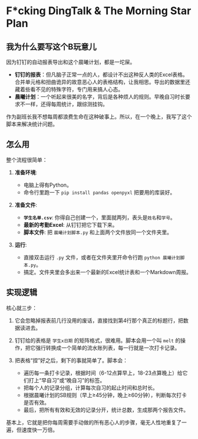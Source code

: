 # F*cking DingTalk & The Morning Star Plan

## 我为什么要写这个B玩意儿

因为钉钉的自动报表导出和这个晨曦计划，都是一坨屎。

-   **钉钉的报表**：但凡脑子正常一点的人，都设计不出这种反人类的Excel表格。合并单元格和扭曲诡异的故意恶心人的表格结构，让我相思。导出的数据里还藏着些看不见的特殊字符，专门用来搞人心态。
-   **晨曦计划**：一个听起来很美的名字，背后是各种烦人的规则。早晚自习时长要求不一样，还得每周统计，跟综测挂钩。

作为副班长我不想每周都浪费生命在这种破事上。所以，在一个晚上，我写了这个脚本来解决统计问题。


## 怎么用

整个流程很简单：

1.  **准备环境**:
    * 电脑上得有Python。
    * 命令行里跑一下 `pip install pandas openpyxl` 把要用的库装好。

2.  **准备文件**:
    * **`学生名单.csv`**: 你得自己创建一个，里面就两列，表头是`姓名`和`学号`。
    * **最新的考勤Excel**: 从钉钉把它下载下来。
    * **脚本文件**: 把 `晨曦计划脚本.py` 和上面两个文件放同一个文件夹里。

3.  **运行**:
    * 直接双击运行 `.py` 文件，或者在文件夹里开命令行跑 `python 晨曦计划脚本.py`。
    * 搞定。文件夹里会多出来一个最新的Excel统计表和一个Markdown周报。

##  实现逻辑

核心就三步：

1. 它会忽略掉报表前几行没用的废话，直接找到第4行那个真正的标题行，把数据读进去。

2. 钉钉给的表格是 `学生x日期` 的矩阵格式，很难用。脚本会用一个叫 `melt` 的操作，把它强行转换成一个简单的流水账列表，每一行就是一次打卡记录。

3.  把表格“捏”好之后，剩下的事就简单了。脚本会：
    * 遍历每一条打卡记录，根据时间（6-12点算早上，18-23点算晚上）给它们打上“早自习”或“晚自习”的标签。
    * 把每个人的记录分组，计算每次自习的起止时间和总时长。
    * 根据晨曦计划的SB规则（早上≥45分钟，晚上≥60分钟），判断每次打卡是否有效。
    * 最后，把所有有效和无效的记录分开，统计总数，生成那两个报告文件。

基本上，它就是把你每周需要手动做的所有恶心人的步骤，毫无人性地重复了一遍，但速度快一万倍。
